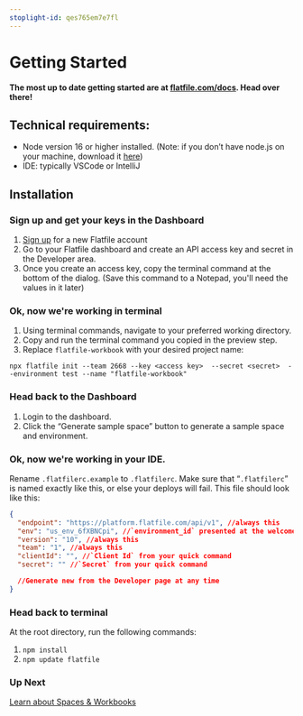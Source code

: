 ```yaml
---
stoplight-id: qes765em7e7fl
---
```


# Getting Started

**The most up to date getting started are at [flatfile.com/docs](https://flatfile.com/docs). Head over there!**

## Technical requirements:

- Node version 16 or higher installed. (Note: if you don’t have node.js on your machine, download it [here](https://nodejs.org/en/download/))
- IDE: typically VSCode or IntelliJ

## Installation

### Sign up and get your keys in the Dashboard

1. [Sign up](https://dashboard.flatfile.com/account/sign-up) for a new Flatfile account
2. Go to your Flatfile dashboard and create an API access key and secret in the Developer area.
3. Once you create an access key, copy the terminal command at the bottom of the dialog. (Save this command to a Notepad, you'll need the values in it later)

### Ok, now we're working in terminal

1. Using terminal commands, navigate to your preferred working directory.
2. Copy and run the terminal command you copied in the preview step.
3. Replace `flatfile-workbook` with your desired project name:

```cli
npx flatfile init --team 2668 --key <access key>  --secret <secret>  --environment test --name "flatfile-workbook"
```

### Head back to the Dashboard

1. Login to the dashboard.
2. Click the “Generate sample space” button to generate a sample space and environment.

### Ok, now we're working in your IDE.

Rename `.flatfilerc.example` to `.flatfilerc`. Make sure that “`.flatfilerc`” is named exactly like this, or else your deploys will fail. This file should look like this:

```json
{
  "endpoint": "https://platform.flatfile.com/api/v1", //always this
  "env": "us_env_6fXBNCpi", //`environment_id` presented at the welcome screen
  "version": "10", //always this
  "team": "1", //always this
  "clientId": "", //`Client Id` from your quick command
  "secret": "" //`Secret` from your quick command

  //Generate new from the Developer page at any time
}
```

### Head back to terminal

At the root directory, run the following commands:

1. `npm install`
2. `npm update flatfile`

### Up Next

[Learn about Spaces & Workbooks](Workbooks.md)
